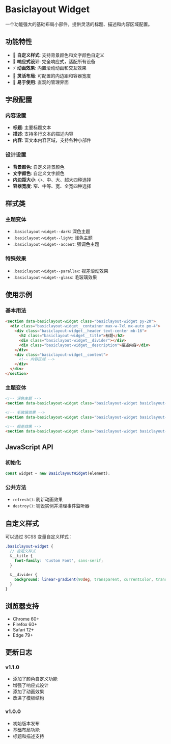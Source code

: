 # Basiclayout Widget

一个功能强大的基础布局小部件，提供灵活的标题、描述和内容区域配置。

## 功能特性

- 🎨 **自定义样式**: 支持背景颜色和文字颜色自定义
- 📱 **响应式设计**: 完全响应式，适配所有设备
- ⚡ **动画效果**: 内置滚动动画和交互效果
- 🎯 **灵活布局**: 可配置的内边距和容器宽度
- 🔧 **易于使用**: 直观的管理界面

## 字段配置

### 内容设置
- **标题**: 主要标题文本
- **描述**: 支持多行文本的描述内容
- **内容**: 富文本内容区域，支持各种小部件

### 设计设置
- **背景颜色**: 自定义背景颜色
- **文字颜色**: 自定义文字颜色
- **内边距大小**: 小、中、大、超大四种选择
- **容器宽度**: 窄、中等、宽、全宽四种选择

## 样式类

### 主题变体
- `.basiclayout-widget--dark`: 深色主题
- `.basiclayout-widget--light`: 浅色主题
- `.basiclayout-widget--accent`: 强调色主题

### 特殊效果
- `.basiclayout-widget--parallax`: 视差滚动效果
- `.basiclayout-widget--glass`: 毛玻璃效果

## 使用示例

### 基本用法
```html
<section data-basiclayout-widget class="basiclayout-widget py-20">
  <div class="basiclayout-widget__container max-w-7xl mx-auto px-4">
    <div class="basiclayout-widget__header text-center mb-16">
      <h2 class="basiclayout-widget__title">标题</h2>
      <div class="basiclayout-widget__divider"></div>
      <div class="basiclayout-widget__description">描述内容</div>
    </div>
    <div class="basiclayout-widget__content">
      <!-- 内容区域 -->
    </div>
  </div>
</section>
```

### 主题变体
```html
<!-- 深色主题 -->
<section data-basiclayout-widget class="basiclayout-widget basiclayout-widget--dark">

<!-- 毛玻璃效果 -->
<section data-basiclayout-widget class="basiclayout-widget basiclayout-widget--glass">

<!-- 视差效果 -->
<section data-basiclayout-widget class="basiclayout-widget basiclayout-widget--parallax">
```

## JavaScript API

### 初始化
```javascript
const widget = new BasiclayoutWidget(element);
```

### 公共方法
- `refresh()`: 刷新动画效果
- `destroy()`: 销毁实例并清理事件监听器

## 自定义样式

可以通过 SCSS 变量自定义样式：

```scss
.basiclayout-widget {
  // 自定义样式
  &__title {
    font-family: 'Custom Font', sans-serif;
  }
  
  &__divider {
    background: linear-gradient(90deg, transparent, currentColor, transparent);
  }
}
```

## 浏览器支持

- Chrome 60+
- Firefox 60+
- Safari 12+
- Edge 79+

## 更新日志

### v1.1.0
- 添加了颜色自定义功能
- 增强了响应式设计
- 添加了动画效果
- 改进了模板结构

### v1.0.0
- 初始版本发布
- 基础布局功能
- 标题和描述支持
